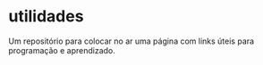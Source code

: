 # utilidades
Um repositório para colocar no ar uma página com links úteis para programação e aprendizado.
